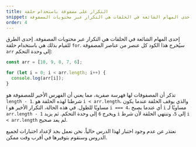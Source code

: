 ```yaml
---
title: التكرار على مصفوفة باستخدام حلقة
snippet: إحدى المهام الشائعة في الحلقات هي التكرار عبر محتويات المصفوفة
order: 4
---
```


إحدى المهام الشائعة في الحلقات هي التكرار عبر محتويات المصفوفة. إحدى الطرق
للقيام بذلك هي باستخدام حلقة `for`. سيُخرج هذا الكود كل عنصر من عناصر المصفوفة
`arr` إلى وحدة التحكم:

```js
const arr = [10, 9, 8, 7, 6];

for (let i = 0; i < arr.length; i++) {
  console.log(arr[i]);
}
```

تذكر أن المصفوفات لها فهرسة صفرية، مما يعني أن الفهرس الأخير للمصفوفة هو
`length - 1`. شرطنا لهذه الحلقة هو `i < arr.length`، والذي يوقف الحلقة عندما
يكون i مساويًا للطول. في هذه الحالة، التكرار الأخير هو `i === 4`، أي عندما يصبح
`i` مساويًا لـ `arr.length - 1` ويخرج `6` إلى وحدة التحكم. ثم يزيد `i` إلى `5`،
وتنتهي الحلقة لأن شرط `i < arr.length` لم يعد صحيح.

<div class="quiz">
نعتذر عن عدم وجود اختبار لهذا الدرس حالياً. نحن نعمل بجد لإعداد اختبارات لجميع الدروس وسنقوم بتوفيرها في أقرب وقت ممكن.
</div>
